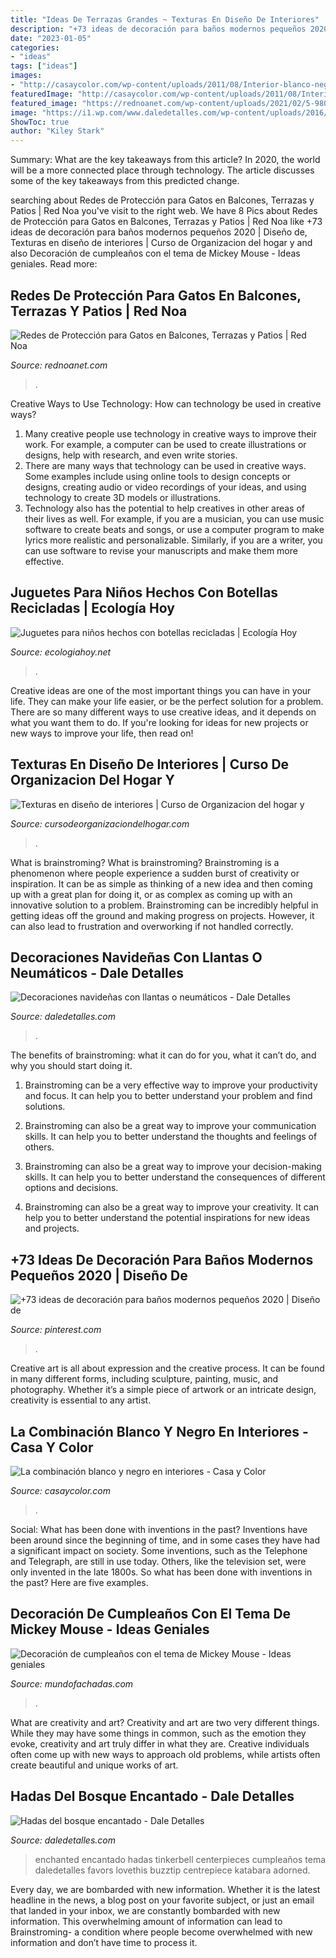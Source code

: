 ```yaml
---
title: "Ideas De Terrazas Grandes ~ Texturas En Diseño De Interiores"
description: "+73 ideas de decoración para baños modernos pequeños 2020"
date: "2023-01-05"
categories:
- "ideas"
tags: ["ideas"]
images:
- "http://casaycolor.com/wp-content/uploads/2011/08/Interior-blanco-negro-y-gris.jpg"
featuredImage: "http://casaycolor.com/wp-content/uploads/2011/08/Interior-blanco-negro-y-gris.jpg"
featured_image: "https://rednoanet.com/wp-content/uploads/2021/02/5-980x981.jpg"
image: "https://i1.wp.com/www.daledetalles.com/wp-content/uploads/2016/08/fiesta-de-hadas16.jpg"
ShowToc: true
author: "Kiley Stark"
---
```



Summary: What are the key takeaways from this article?
In 2020, the world will be a more connected place through technology. The article discusses some of the key takeaways from this predicted change.

	

		
searching about Redes de Protección para Gatos en Balcones, Terrazas y Patios | Red Noa you've visit to the right web. We have 8 Pics about Redes de Protección para Gatos en Balcones, Terrazas y Patios | Red Noa like +73 ideas de decoración para baños modernos pequeños 2020 | Diseño de, Texturas en diseño de interiores | Curso de Organizacion del hogar y and also Decoración de cumpleaños con el tema de Mickey Mouse - Ideas geniales. Read more:
		
    
## Redes De Protección Para Gatos En Balcones, Terrazas Y Patios | Red Noa

<img loading=lazy src="https://rednoanet.com/wp-content/uploads/2021/02/5-980x981.jpg" onerror="this.onerror=null;this.src='https://tse2.mm.bing.net/th?id=OIP.DovYz5ZlZVeFVTMB1-j3BgHaHa&amp;pid=15.1';" alt="Redes de Protección para Gatos en Balcones, Terrazas y Patios | Red Noa">

_Source: rednoanet.com_

>. 

	

Creative Ways to Use Technology: How can technology be used in creative ways?
1. Many creative people use technology in creative ways to improve their work. For example, a computer can be used to create illustrations or designs, help with research, and even write stories.
2. There are many ways that technology can be used in creative ways. Some examples include using online tools to design concepts or designs, creating audio or video recordings of your ideas, and using technology to create 3D models or illustrations.
3. Technology also has the potential to help creatives in other areas of their lives as well. For example, if you are a musician, you can use music software to create beats and songs, or use a computer program to make lyrics more realistic and personalizable. Similarly, if you are a writer, you can use software to revise your manuscripts and make them more effective. 
    
## Juguetes Para Niños Hechos Con Botellas Recicladas | Ecología Hoy

<img loading=lazy src="https://ecologiahoy.net/wp-content/uploads/2016/09/IMG-20120807-WA0000.jpg" onerror="this.onerror=null;this.src='https://tse2.mm.bing.net/th?id=OIP.mPB_6zmXn4cX6SiJ2FhPGgHaFj&amp;pid=15.1';" alt="Juguetes para niños hechos con botellas recicladas | Ecología Hoy">

_Source: ecologiahoy.net_

>. 

	

Creative ideas are one of the most important things you can have in your life. They can make your life easier, or be the perfect solution for a problem. There are so many different ways to use creative ideas, and it depends on what you want them to do. If you're looking for ideas for new projects or new ways to improve your life, then read on!

    
## Texturas En Diseño De Interiores | Curso De Organizacion Del Hogar Y

<img loading=lazy src="https://cursodeorganizaciondelhogar.com/wp-content/uploads/2018/10/texturas-en-diseno-de-interiores.jpg" onerror="this.onerror=null;this.src='https://tse3.mm.bing.net/th?id=OIP.Z_hOwOdaMsfLZ0JohLdKkAHaLH&amp;pid=15.1';" alt="Texturas en diseño de interiores | Curso de Organizacion del hogar y">

_Source: cursodeorganizaciondelhogar.com_

>. 

	

What is brainstroming?
What is brainstroming? Brainstroming is a phenomenon where people experience a sudden burst of creativity or inspiration. It can be as simple as thinking of a new idea and then coming up with a great plan for doing it, or as complex as coming up with an innovative solution to a problem. Brainstroming can be incredibly helpful in getting ideas off the ground and making progress on projects. However, it can also lead to frustration and overworking if not handled correctly.

    
## Decoraciones Navideñas Con Llantas O Neumáticos - Dale Detalles

<img loading=lazy src="https://i2.wp.com/www.daledetalles.com/wp-content/uploads/2016/12/navidad-con-llantas5.jpg" onerror="this.onerror=null;this.src='https://tse3.mm.bing.net/th?id=OIP.36XJ7RiFPc7I4AjMCOjx3QHaJ4&amp;pid=15.1';" alt="Decoraciones navideñas con llantas o neumáticos - Dale Detalles">

_Source: daledetalles.com_

>. 

	

The benefits of brainstroming: what it can do for you, what it can’t do, and why you should start doing it.
1. Brainstroming can be a very effective way to improve your productivity and focus. It can help you to better understand your problem and find solutions.
2. Brainstroming can also be a great way to improve your communication skills. It can help you to better understand the thoughts and feelings of others.

3. Brainstroming can also be a great way to improve your decision-making skills. It can help you to better understand the consequences of different options and decisions.

4. Brainstroming can also be a great way to improve your creativity. It can help you to better understand the potential inspirations for new ideas and projects.

    
## +73 Ideas De Decoración Para Baños Modernos Pequeños 2020 | Diseño De

<img loading=lazy src="https://i.pinimg.com/736x/bd/45/00/bd4500a8522a076c7f4b50c2224259b2--small-bathroom-furniture-glass-partition-wall.jpg" onerror="this.onerror=null;this.src='https://tse4.mm.bing.net/th?id=OIP.hcpMlOqnWyaVTuVf1YW2NwHaLb&amp;pid=15.1';" alt="+73 ideas de decoración para baños modernos pequeños 2020 | Diseño de">

_Source: pinterest.com_

>. 

	

Creative art is all about expression and the creative process. It can be found in many different forms, including sculpture, painting, music, and photography. Whether it’s a simple piece of artwork or an intricate design, creativity is essential to any artist.

    
## La Combinación Blanco Y Negro En Interiores - Casa Y Color

<img loading=lazy src="http://casaycolor.com/wp-content/uploads/2011/08/Interior-blanco-negro-y-gris.jpg" onerror="this.onerror=null;this.src='https://tse3.mm.bing.net/th?id=OIP.Vgfw4QiJxWUA5Nh6cRz38QHaFj&amp;pid=15.1';" alt="La combinación blanco y negro en interiores - Casa y Color">

_Source: casaycolor.com_

>. 

	

Social: What has been done with inventions in the past?
Inventions have been around since the beginning of time, and in some cases they have had a significant impact on society. Some inventions, such as the Telephone and Telegraph, are still in use today. Others, like the television set, were only invented in the late 1800s. So what has been done with inventions in the past? Here are five examples.

    
## Decoración De Cumpleaños Con El Tema De Mickey Mouse - Ideas Geniales

<img loading=lazy src="http://www.mundofachadas.com/wp-content/uploads/2019/10/casacasa-57.x29366.jpg" onerror="this.onerror=null;this.src='https://tse2.mm.bing.net/th?id=OIP.3WRmr5lgjP67hvjqX9XF6AHaJ4&amp;pid=15.1';" alt="Decoración de cumpleaños con el tema de Mickey Mouse - Ideas geniales">

_Source: mundofachadas.com_

>. 

	

What are creativity and art?
Creativity and art are two very different things. While they may have some things in common, such as the emotion they evoke, creativity and art truly differ in what they are. Creative individuals often come up with new ways to approach old problems, while artists often create beautiful and unique works of art.

    
## Hadas Del Bosque Encantado - Dale Detalles

<img loading=lazy src="https://i1.wp.com/www.daledetalles.com/wp-content/uploads/2016/08/fiesta-de-hadas16.jpg" onerror="this.onerror=null;this.src='https://tse3.mm.bing.net/th?id=OIP.50OS2BRZ4A-Yfrh2HUxJqAHaLH&amp;pid=15.1';" alt="Hadas del bosque encantado - Dale Detalles">

_Source: daledetalles.com_

>enchanted encantado hadas tinkerbell centerpieces cumpleaños tema daledetalles favors lovethis buzztip centrepiece katabara adorned. 

	

Every day, we are bombarded with new information. Whether it is the latest headline in the news, a blog post on your favorite subject, or just an email that landed in your inbox, we are constantly bombarded with new information. This overwhelming amount of information can lead to Brainstroming- a condition where people become overwhelmed with new information and don’t have time to process it.

